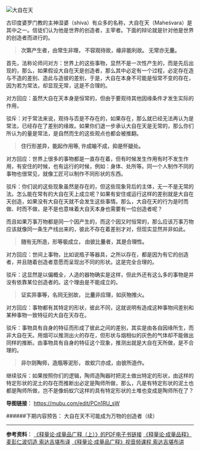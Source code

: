 ![大自在天](http://upload-images.jianshu.io/upload_images/275449-8f87f7f112816edb.png?imageMogr2/auto-orient/strip%7CimageView2/2/w/1240)

古印度婆罗门教的主神湿婆（shiva）有众多的名称，大自在天（Maheśvara）是其中之一。信徒们认为他是世界的创造者，主宰者。下面的辩论就是针对他是世界的创造者而进行的。

>**次第产生者，由常生非理，
不容观待故，缘非能利故。
无常亦无量。**

首先，法称论师问对方：世界上的这些事物，显然不是一次性产生的，而是先后出现的，那么，如果假设大自在天是创造者，那么其中必定有一个过程，必定存在造与不造的差别、造此与造彼的差别，于是，大自在本身不可能是恒常不变的存在，因为若为常法，却显现无常，这是不合理的。

对方回应：虽然大自在天本身是恒常的，但由于要观待其他因缘条件才发生实际的作用，

驳斥：对于常法来说，观待与否是不存在的，如果存在，那么就已经无法再认为是常法，已经存在了差别的缘故。如果你们退一步承认大自在天是无常的，那么你们所认为的量是常法，是自然而生的这些观点也都会被推翻。

>**住行形差异，能起作用等,
许成喻不成，抑是怀疑处。**

对方回应：世界上很多的事物都是一直存在着，但有时候发生作用有时不发生作用，有安住的时候，也有运行的时候，例如：身体、处所等。同一个人制作不同的事物也很常见，就像工匠可以制作不同形状的东西。

驳斥：你们说的这些现象虽然是存在的，但这些现象背后的主体，无一不是无常的法。怎么能在常有的大自在天上成立呢？如果有安住或运行这样的差别就是大自在天创造，如果没有大自在天就不会发生这些事情。那么，大自在天的行为是时而做、时而不做，是不是也意味着大自天本身也需要有一位创造者呢？

而且如果万事万物都是同一个因产生的，而这个因又时恒常的，那么应该万事万物应该就像同一条生产线出来的，彼此不存在着差别才对，但现实显然并非如此。

>**随有无所造，形等极成立，
由彼比量者，其是合理性。**

对方回应：世间上事物，比如说瓶子等器具，之所以存在，都是因为有它的创造者，并且随着创造者意愿而呈现出不同的形状。这是完全合理的。

驳斥：这显然是以偏概全，人造的器物确实是这样，但此外还有这么多的事物是并没有依靠某位创造者的。这个理由是不能成立的。

>**证实异事等，名同无别故，
比量非应理，如灰物推火。**

对方回应：事物都有其特定的形状，彼此不同，这就说明有造成这种事物间差别和某种事物一致特征的大自在天存在。

驳斥：事物具有自身的特征而形成了彼此之间的差别，其实是由各自因缘所生，而非大自在天。用烟可以推测出火的存在，但形状与烟相似的灰色的气体却不能做出同样的推断。由事物具有自身的特征这个现象，推测出就是大自在天所做，是不合理的。

>**非尔则陶师，造瓶等泥形，
故蚁穴亦成，由彼所造作。**

继续驳斥：如果按照你们的逻辑，陶师造陶器时把泥土做出特定的形状，由这样的特定形状的泥土的存在而推断出必定是陶师所做，那么，凡是有特定形状的泥土也都是陶师所做，岂不是像蚂蚁穴这样的具有特定形状的土堆也变成是陶师所在了？

**导图链接**：
https://mubu.com/edit/PCn1RU_sW

######下期内容预告：
大自在天不可能成为万物的创造者（续）

----
**参考资料**：
[《释量论·成量品广释（上）》的PDF电子书链接](http://www.zhibeifw.com/down/videozb/sllclp/clpgs1.pdf)
[《释量论·成量品释》麦彭仁波切造 索达吉堪布译](http://www.zhibeifw.com/down/doc/chengliangpin.pdf)
[《释量论·成量品广释》视音频课程 索达吉堪布讲](http://www.zhibeifw.com/cmsc/list.php?fid=224)
